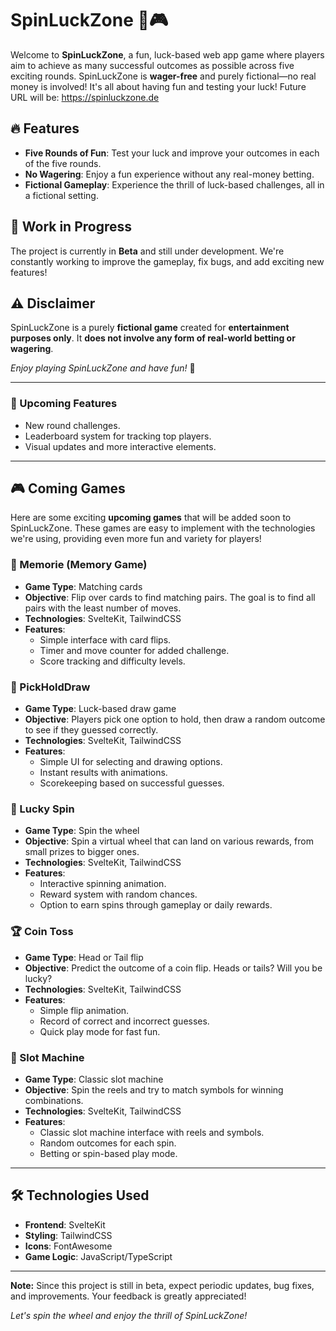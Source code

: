 # SpinLuckZone 🎰🎮

Welcome to **SpinLuckZone**, a fun, luck-based web app game where players aim to achieve as many successful outcomes as possible across five exciting rounds. SpinLuckZone is **wager-free** and purely fictional—no real money is involved! It's all about having fun and testing your luck!
Future URL will be: https://spinluckzone.de

## 🔥 Features
- **Five Rounds of Fun**: Test your luck and improve your outcomes in each of the five rounds.
- **No Wagering**: Enjoy a fun experience without any real-money betting.
- **Fictional Gameplay**: Experience the thrill of luck-based challenges, all in a fictional setting.

## 🚧 Work in Progress
The project is currently in **Beta** and still under development. We're constantly working to improve the gameplay, fix bugs, and add exciting new features!

## ⚠️ Disclaimer
SpinLuckZone is a purely **fictional game** created for **entertainment purposes only**. It **does not involve any form of real-world betting or wagering**. 

*Enjoy playing SpinLuckZone and have fun!* 🎉

---

### 🎯 Upcoming Features
- New round challenges.
- Leaderboard system for tracking top players.
- Visual updates and more interactive elements.

---

## 🎮 Coming Games

Here are some exciting **upcoming games** that will be added soon to SpinLuckZone. These games are easy to implement with the technologies we're using, providing even more fun and variety for players!

### 🧠 Memorie (Memory Game)
- **Game Type**: Matching cards
- **Objective**: Flip over cards to find matching pairs. The goal is to find all pairs with the least number of moves.
- **Technologies**: SvelteKit, TailwindCSS
- **Features**: 
  - Simple interface with card flips.
  - Timer and move counter for added challenge.
  - Score tracking and difficulty levels.

### 🎲 PickHoldDraw
- **Game Type**: Luck-based draw game
- **Objective**: Players pick one option to hold, then draw a random outcome to see if they guessed correctly.
- **Technologies**: SvelteKit, TailwindCSS
- **Features**: 
  - Simple UI for selecting and drawing options.
  - Instant results with animations.
  - Scorekeeping based on successful guesses.

### 🎯 Lucky Spin
- **Game Type**: Spin the wheel
- **Objective**: Spin a virtual wheel that can land on various rewards, from small prizes to bigger ones.
- **Technologies**: SvelteKit, TailwindCSS
- **Features**:
  - Interactive spinning animation.
  - Reward system with random chances.
  - Option to earn spins through gameplay or daily rewards.

### 🏆 Coin Toss
- **Game Type**: Head or Tail flip
- **Objective**: Predict the outcome of a coin flip. Heads or tails? Will you be lucky?
- **Technologies**: SvelteKit, TailwindCSS
- **Features**:
  - Simple flip animation.
  - Record of correct and incorrect guesses.
  - Quick play mode for fast fun.

### 🎰 Slot Machine
- **Game Type**: Classic slot machine
- **Objective**: Spin the reels and try to match symbols for winning combinations.
- **Technologies**: SvelteKit, TailwindCSS
- **Features**:
  - Classic slot machine interface with reels and symbols.
  - Random outcomes for each spin.
  - Betting or spin-based play mode.

---

## 🛠️ Technologies Used
- **Frontend**: SvelteKit
- **Styling**: TailwindCSS
- **Icons**: FontAwesome
- **Game Logic**: JavaScript/TypeScript

---

**Note:** Since this project is still in beta, expect periodic updates, bug fixes, and improvements. Your feedback is greatly appreciated!

*Let's spin the wheel and enjoy the thrill of SpinLuckZone!*
